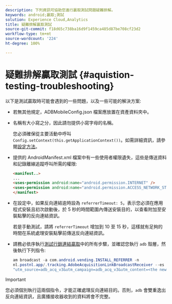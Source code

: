 ```yaml
---
description: 下列資訊可協助您進行贏取測試問題疑難排解。
keywords: android;贏取;測試
solution: Experience Cloud,Analytics
title: 疑難排解贏取測試
source-git-commit: f18d65c738ba16d9f1459ca485d87be708cf23d2
workflow-type: tm+mt
source-wordcount: '224'
ht-degree: 100%

---
```



# 疑難排解贏取測試 {#aquistion-testing-troubleshooting}

以下是測試贏取時可能會遇到的一些問題，以及一些可能的解決方案:

* 若無其他規定，ADBMobileConfig.json 檔案應放置在資產資料夾中。

* 名稱有大小寫之分，因此請勿提供小寫字母的名稱。

   您必須確保從主要活動中呼叫 `Config.setContext(this.getApplicationContext())`。如需詳細資訊，請參閱[設定方法](../configuration/methods.md)。

* 提供的 AndroidManifest.xml 檔案中有一些使用者權限遺失，這些是傳送資料和記錄離線追蹤呼叫所需的權限:

   ```html
   <manifest..>
   ... 
   <uses-permission android:name="android.permission.INTERNET" />
   <uses-permission android:name="android.permission.ACCESS_NETWORK_STATE" />
   </manifest>
   ```

* 在設定中，如果反向連結逾時設為 `referrerTimeout: 5`，表示您必須在應用程式安裝且初次啟動後，於 5 秒的時間範圍內傳送安裝目的，以查看附加至安裝點擊的反向連結資訊。

   若是手動測試，請將 `referrerTimeout` 增加到 10 至 15 秒，這樣就有足夠的時間在系統處理安裝點擊前傳送反向連結資訊。

* 請務必依序執行[測試行銷連結贏取](t-t-testing-marketing-link-acquisition.md)中的所有步驟，並確認您執行 `adb` 殼層，然後執行下列指令:

   ```java
   am broadcast -a com.android.vending.INSTALL_REFERRER -n 
   nl.postnl.app/.tracking.AdobeAcquisitionLinkBroadcastReceiver --es "referrer"
   "utm_source=adb_acq_v3&utm_campaign=adb_acq_v3&utm_content=<the newly generated id at step #7>"
   ```

>[!IMPORTANT]
>
>您必須個別執行這兩個指令，才能正確處理反向連結目的。否則，`adb` 會雙重逸出反向連結資訊，且廣播接收器收到的資料將會不完整。
